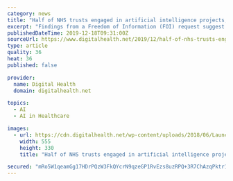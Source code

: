 ```yaml
---
category: news
title: "Half of NHS trusts engaged in artificial intelligence projects, FOI suggests"
excerpt: "Findings from a Freedom of Information (FOI) request suggest that more than half of NHS Trust are implementing artificial intelligence-based technologies for clinical care and patient diagnosis. Data obtained by cloud data services company NetApp on 61 NHS trust found that 52% were already deploying artificial intelligence (AI) technologies ..."
publishedDateTime: 2019-12-18T09:31:00Z
sourceUrl: https://www.digitalhealth.net/2019/12/half-of-nhs-trusts-engaged-in-artificial-intelligence-projects-foi-suggests/
type: article
quality: 36
heat: 36
published: false

provider:
  name: Digital Health
  domain: digitalhealth.net

topics:
  - AI
  - AI in Healthcare

images:
  - url: https://cdn.digitalhealth.net/wp-content/uploads/2018/06/Launch_mailer_imagev1.png
    width: 555
    height: 330
    title: "Half of NHS trusts engaged in artificial intelligence projects, FOI suggests"

secured: "mRo5W1qeamGg17HDrPQzW3FkQYcrN9qzeGP1RvEzs8uzRPQ+3R7ChAzqPktr1aY3fhEUvRtTF7+epbiuSiqpSsA3AFXHPKi/bAywA0YIcOmVFE2Pi9BEw01+pxUSeTd6jOHDsRBPDl4IhqsWilTcHlXnHjKyW6w4aL9qUuTXrOknNpfCa8b9p59VgmoGiPNHCvkbi5xe4B80GiD/KvNgNYudMcPS5QMtNdr9cdTM6i1a1/iuaHc/4tm8h5mcq+MIWBzi8Yix8NnRgH1n6KhxOQ==;f8jkbC50zgMhGjVktG+RiA=="
---
```


